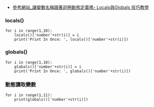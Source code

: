 - [參考網站_讓變數名稱跟著迴圈動態定義嗎- Locals與Globals 技巧教學](https://tinyurl.com/3t5m3yju)


### locals()
```
for i in range(1,10):
    locals()['number'+str(i)] = i
    print('Print In Once: ', locals()['number'+str(i)])
```

### globals()
```
for i in range(1,10):
    globals()['number'+str(i)] = i
    print('Print In Once: ', globals()['number'+str(i)])
```

### 動態讀取變數
```
for i in range(1,11):
    print(globals()['number'+str(i)])
```
